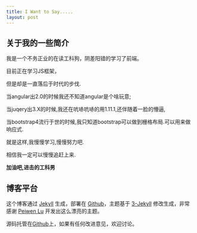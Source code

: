 ```yaml
---
title: I Want to Say.....
layout: post
---
```


## 关于我的一些简介

我是一个不务正业的在读工科狗，阴差阳错的学习了前端。

目前正在学习JS框架，

但是却是一直落后于时代的步伐.

当angular出2.0的时候我还不知道angular是个啥玩意;

当juqery出3.X的时候,我还在吭哧吭哧的用1.11.1,还伴随着一脸的懵逼,

当bootstrap4流行于世的时候,我只知道bootstrap可以做到栅格布局.可以用来做响应式.

就是这样,我慢慢学习,慢慢努力吧.

相信我一定可以慢慢追赶上来.

**加油吧,进击的工科男**

## 博客平台

这个博客通过 [Jekyll](http://jekyllrb.com/) 生成，部署在 [Github](https://pages.github.com)，主题基于 [3-Jekyll](https://github.com/P233/3-Jekyll) 修改生成，非常感谢 [Peiwen Lu](https://github.com/P233) 开发出这么漂亮的主题。

源码托管在[Github](https://github.com/raoul1996/raoul1996.github.io)上，如果有任何改进意见，欢迎讨论。
